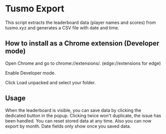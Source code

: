# Tusmo Export
This script extracts the leaderboard data (player names and scores) from tusmo.xyz and generates a CSV file with date and time.

## How to install as a Chrome extension (Developer mode)

Open Chrome and go to chrome://extensions/.
(edge://extensions for edge)

Enable Developer mode.

Click Load unpacked and select your folder.

## Usage

When the leaderboard is visible, you can save data by clicking the dedicated button in the popup.
Clicking twice won't duplicate, the issue has been handled.
You can reset stored data at any time.
Also you can now export by month. Date fields only show once you saved data.
